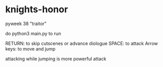# knights-honor
pyweek 38 "traitor"

do python3 main.py to run

RETURN: to skip cutscenes or advance diologue
SPACE: to attack
Arrow keys: to move and jump

attacking while jumping is more powerful attack